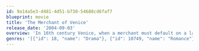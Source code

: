```yaml
---
id: 9a14a5e3-d481-4d51-b730-54688cd6faf7
blueprint: movie
title: 'The Merchant of Venice'
release_date: '2004-09-03'
overview: 'In 16th century Venice, when a merchant must default on a large loan from an abused Jewish moneylender for a friend with romantic ambitions, the bitterly vengeful creditor demands a gruesome payment instead.'
genres: '[{"id": 18, "name": "Drama"}, {"id": 10749, "name": "Romance"}]'
---
```

